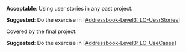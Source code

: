 <div id="userStories_introduction">

**Acceptable**: Using user stories in any past project.

**Suggested**: Do the exercise in [[Addressbook-Level3: LO-UesrStories]({{module_org}}/addressbook-level3/blob/master/doc/LearningOutcomes.md#utilize-user-stories-lo-userstories)]
   
<include src="project.md#PR_to_AB3" />

</div>


<div id="userStories_usage">

Covered by the final project.

</div>


<div id="useCases_details">

**Suggested**: Do the exercise in [[Addressbook-Level3: LO-UseCases]({{module_org}}/addressbook-level3/blob/master/doc/LearningOutcomes.md#utilize-use-cases-lo-usecases)]
   
<include src="project.md#PR_to_AB3" />

</div>